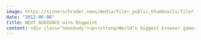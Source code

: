 ```yaml
---
image: https://sinnerschrader.news/media/filer_public_thumbnails/filer_public/a3/09/a309492d-ad7f-4a03-a53f-5121042f45e5/varfoldersdjk8pxf42x64d8fxslz8jcc8fc0000gnttmpuoxq9i__480x288_q85_crop_subsampling-2_upscale.png
date: "2012-06-06"
title: NEXT AUDIENCE wins Bigpoint
content: <div class="newsbody"><p><strong>World’s biggest browser games portal now uses new NEXT AUDIENCE ad-serving and targeting technology</strong></p><p>Shortly after changing its name from newtention to NEXT AUDIENCE, the Hamburg-based company has already won one of the largest providers of online games as a new customer. Bigpoint now uses NEXT AUDIENCE’s new targeting and ad-server technology. Bigpoint is a developer of online games, and a publisher and content provider for around 1,000 international distribution partners. Its games are played by over 200 million players in more than 30 languages.</p><p>With the system provided by NEXT AUDIENCE, Bigpoint can accurately model user segments to be targeted with the integrated ad management solution, with almost no scatter losses.</p><p>The technology combines state-of-the-art, in-memory database technology, persistent cookies, and a scalable real-time targeting engine that can process several 100,000 requests per second.</p><p>A decisive factor in the decision to use the NEXT AUDIENCE technology was the company’s international focus. Bigpoint CFO Michael Gutsmann comments&#58; "We plan to continue expanding and were looking for a provider with the necessary resources and the best systems. We have found this partner in NEXT AUDIENCE."</p><p>NEXT AUDIENCE CEO Torsten Ahlers adds&#58; "As a first step we are supporting Bigpoint campaigns in Europe. From September, the browser portal will be able to access resources from our new US data centre in Miami. Especially for German companies targeting a global market, we deliver the right infrastructure, technological know-how made in Germany, and most importantly the guarantee that we can implement all campaigns in compliance with data protection regulations."</p><p>Ahlers views the cooperation with Bigpoint as an endorsement of the new corporate strategy&#58; "Bigpoint’s decision shows that our change in strategy was made at the right time. Increasingly, advertisers are taking control of their own data and audience management – and we are the perfect partner for this."</p><p><strong>About NEXT AUDIENCE</strong><br/>NEXT AUDIENCE GmbH, a wholly owned subsidiary of Hamburg-based SinnerSchrader AG, was created from the German targeting pioneer newtention technologies in May 2012. NEXT AUDIENCE offers advertisers its NEXTAUDIENCE Suite 8.0, a bespoke technology for data-driven online marketing. The system enables advertisers to merge data from their digital marketing activities with data from their Web platforms and CRM systems in real-time, without having to share it with third parties. NEXT AUDIENCE aspires to become the technology market leader for advertisers in Europe by developing specialised targeting solutions.</p><p>For more information, please visit the company’s homepage&#58; <a href="http&#58;//www.next-audience.com">http&#58;//www.next-audience.com</a></p><p>Press enquiries&#58;<br/>Jens Nordlohne<br/>Communications Advisor<br/>NEXT AUDIENCE GmbH<br/>+49 40 415 424 50<br/>jens.nordlohne@next-audience.com</p><p><a class="news-backlink" href="/en/"><svg class="svg-ico svg-ico--arrow-left"><use xlink&#58;href="#arrow-down"></use></svg>Back to the overview</a></p></div>
---
```

